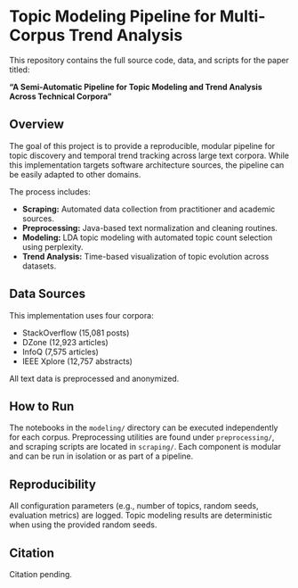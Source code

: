 # Topic Modeling Pipeline for Multi-Corpus Trend Analysis

This repository contains the full source code, data, and scripts for the paper titled:

**“A Semi-Automatic Pipeline for Topic Modeling and Trend Analysis Across Technical Corpora”**

## Overview

The goal of this project is to provide a reproducible, modular pipeline for topic discovery and temporal trend tracking across large text corpora. While this implementation targets software architecture sources, the pipeline can be easily adapted to other domains.

The process includes:

- **Scraping:** Automated data collection from practitioner and academic sources.
- **Preprocessing:** Java-based text normalization and cleaning routines.
- **Modeling:** LDA topic modeling with automated topic count selection using perplexity.
- **Trend Analysis:** Time-based visualization of topic evolution across datasets.

## Data Sources

This implementation uses four corpora:
- StackOverflow (15,081 posts)
- DZone (12,923 articles)
- InfoQ (7,575 articles)
- IEEE Xplore (12,757 abstracts)

All text data is preprocessed and anonymized.

## How to Run

The notebooks in the `modeling/` directory can be executed independently for each corpus. Preprocessing utilities are found under `preprocessing/`, and scraping scripts are located in `scraping/`. Each component is modular and can be run in isolation or as part of a pipeline.

## Reproducibility

All configuration parameters (e.g., number of topics, random seeds, evaluation metrics) are logged. Topic modeling results are deterministic when using the provided random seeds.

## Citation

Citation pending.
